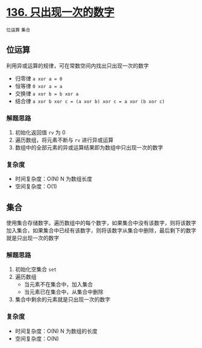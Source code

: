 # [136. 只出现一次的数字](https://leetcode-cn.com/problems/single-number/solution/zhi-chu-xian-yi-ci-de-shu-zi-by-leetcode-solution/)

`位运算` `集合`

## 位运算

利用异或运算的规律，可在常数空间内找出只出现一次的数字

- 归零律 `a xor a = 0`
- 恒等律 `0 xor a = a`
- 交换律 `a xor b = b xor a`
- 结合律 `a xor b xor c = (a xor b) xor c = a xor (b xor c)`

### 解题思路

1. 初始化返回值 `rv` 为 0
2. 遍历数组，将元素不断与 `rv` 进行异或运算
3. 数组中的全部元素的异或运算结果即为数组中只出现一次的数字

### 复杂度

- 时间复杂度：O(N) N 为数组长度
- 空间复杂度：O(1)

## 集合

使用集合存储数字。遍历数组中的每个数字，如果集合中没有该数字，则将该数字加入集合，如果集合中已经有该数字，则将该数字从集合中删除，最后剩下的数字就是只出现一次的数字

### 解题思路

1. 初始化空集合 `set`
2. 遍历数组
    - 当元素不在集合中，加入集合
    - 当元素已在集合中，从集合中删除
3. 集合中剩余的元素就是只出现一次的数字

### 复杂度

- 时间复杂度：O(N) N 为数组的长度
- 空间复杂度：O(N)
